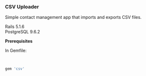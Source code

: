 <h3><b> CSV Uploader </b></h3>
<p> Simple contact management app that imports and exports CSV files. </p>


Rails 5.1.6 <br>
PostgreSQL 9.6.2

<b>Prerequisites </b>
<p> In Gemfile: </p><br>

```ruby
gem 'csv'

```
